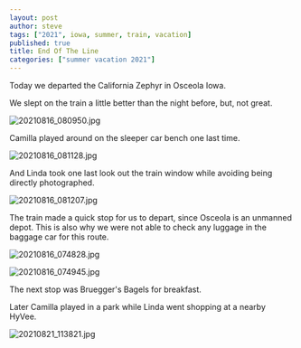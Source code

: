 ```yaml
---
layout: post
author: steve
tags: ["2021", iowa, summer, train, vacation]
published: true
title: End Of The Line
categories: ["summer vacation 2021"]
---
```

Today we departed the California Zephyr in Osceola Iowa.  

We slept on the train a little better than the night before, but, not great.  

![20210816_080950.jpg]({{site.pics_url}}/20210816_080950.jpg)

Camilla played around on the sleeper car bench one last time.  

![20210816_081128.jpg]({{site.pics_url}}/20210816_081128.jpg)

And Linda took one last look out the train window while avoiding being directly photographed.  

![20210816_081207.jpg]({{site.pics_url}}/20210816_081207.jpg)

The train made a quick stop for us to depart, since Osceola is an unmanned depot. This is also why we were not able to check any luggage in the baggage car for this route.  

![20210816_074828.jpg]({{site.pics_url}}/20210816_074828.jpg)

![20210816_074945.jpg]({{site.pics_url}}/20210816_074945.jpg)

The next stop was Bruegger's Bagels for breakfast.

Later Camilla played in a park while Linda went shopping at a nearby HyVee.

![20210821_113821.jpg]({{site.pics_url}}/20210821_113821.jpg)
